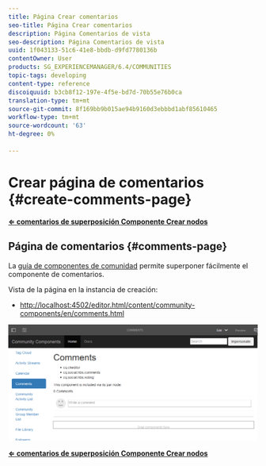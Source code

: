 ```yaml
---
title: Página Crear comentarios
seo-title: Página Crear comentarios
description: Página Comentarios de vista
seo-description: Página Comentarios de vista
uuid: 1f043133-51c6-41e8-bbdb-d9fd7780136b
contentOwner: User
products: SG_EXPERIENCEMANAGER/6.4/COMMUNITIES
topic-tags: developing
content-type: reference
discoiquuid: b3cb8f12-197e-4f5e-bd7d-70b55e76b0ca
translation-type: tm+mt
source-git-commit: 8f169bb9b015ae94b9160d3ebbbd1abf85610465
workflow-type: tm+mt
source-wordcount: '63'
ht-degree: 0%

---
```



# Crear página de comentarios {#create-comments-page}

**[⇐ comentarios de superposición ](overlay-comments.md) [Componente Crear nodos](overlay-create-nodes.md)**

## Página de comentarios {#comments-page}

La [guía de componentes de comunidad](components-guide.md) permite superponer fácilmente el componente de comentarios.

Vista de la página en la instancia de creación:

* [http://localhost:4502/editor.html/content/community-components/en/comments.html](http://localhost:4502/editor.html/content/community-components/en/comments.html)

![chlimage_1-125](assets/chlimage_1-125.png)

**[⇐ comentarios de superposición ](overlay-comments.md) [Componente Crear nodos](overlay-create-nodes.md)**